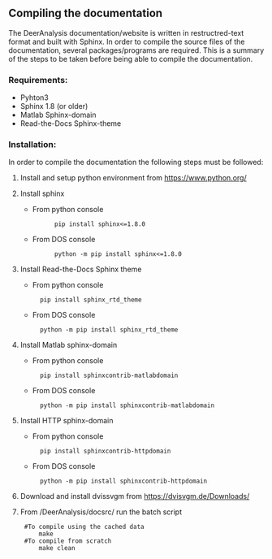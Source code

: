 ## Compiling the documentation

The DeerAnalysis documentation/website is written in restructred-text format and built with Sphinx. In order to compile the source files of the documentation, several packages/programs are required. This is a summary of the steps to be taken before being able to compile the documentation.

### Requirements: 
  * Pyhton3
  * Sphinx 1.8 (or older)
  * Matlab Sphinx-domain
  * Read-the-Docs Sphinx-theme
	
### Installation:

In order to compile the documentation the following steps must be followed:

1) Install and setup python environment from https://www.python.org/

2) Install sphinx

    * From python console
            
                pip install sphinx<=1.8.0
    * From DOS console
    
                python -m pip install sphinx<=1.8.0

3) Install Read-the-Docs Sphinx theme

    * From python console
    
            pip install sphinx_rtd_theme
    * From DOS console
    
            python -m pip install sphinx_rtd_theme

4) Install Matlab sphinx-domain

    * From python console
    
            pip install sphinxcontrib-matlabdomain
    * From DOS console
    
            python -m pip install sphinxcontrib-matlabdomain
	
5) Install HTTP sphinx-domain

    * From python console
    
            pip install sphinxcontrib-httpdomain
    * From DOS console		
    
            python -m pip install sphinxcontrib-httpdomain
		
6) Download and install dvissvgm from https://dvisvgm.de/Downloads/
		
7) From /DeerAnalysis/docsrc/ run the batch script

	    #To compile using the cached data
            make    
	    #To compile from scratch
            make clean
